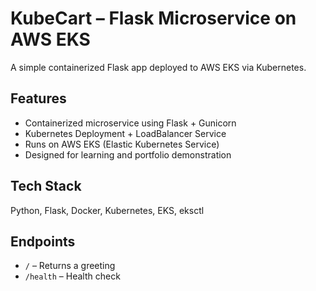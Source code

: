 # KubeCart – Flask Microservice on AWS EKS

A simple containerized Flask app deployed to AWS EKS via Kubernetes.

## Features
- Containerized microservice using Flask + Gunicorn
- Kubernetes Deployment + LoadBalancer Service
- Runs on AWS EKS (Elastic Kubernetes Service)
- Designed for learning and portfolio demonstration

## Tech Stack
Python, Flask, Docker, Kubernetes, EKS, eksctl

## Endpoints
- `/` – Returns a greeting
- `/health` – Health check
